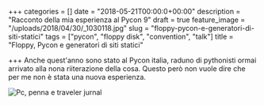 +++
categories = []
date = "2018-05-21T00:00:0+00:00"
description = "Racconto della mia esperienza al Pycon 9"
draft = true
feature_image = "/uploads/2018/04/30/_1030118.jpg"
slug = "floppy-pycon-e-generatori-di-siti-statici"
tags = ["pycon", "floppy disk", "convention", "talk"]
title = "Floppy, Pycon e generatori di siti statici"

+++
Anche quest'anno sono stato al Pycon italia, raduno di pythonisti ormai arrivato alla nona riiterazione della cosa. Questo però non vuole dire che per me non è stata una nuova esperienza.

![Pc, penna e traveler jurnal](/uploads/2018/04/30/_1030118.jpg "Postazione da Pycon")